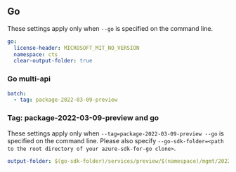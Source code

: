 ## Go

These settings apply only when `--go` is specified on the command line.

```yaml $(go)
go:
  license-header: MICROSOFT_MIT_NO_VERSION
  namespace: cts
  clear-output-folder: true
```

### Go multi-api

``` yaml $(go) && $(multiapi)
batch:
  - tag: package-2022-03-09-preview
```

### Tag: package-2022-03-09-preview and go

These settings apply only when `--tag=package-2022-03-09-preview --go` is specified on the command line.
Please also specify `--go-sdk-folder=<path to the root directory of your azure-sdk-for-go clone>`.

```yaml $(tag) == 'package-2022-03-09-preview' && $(go)
output-folder: $(go-sdk-folder)/services/preview/$(namespace)/mgmt/2022-03-09-preview/$(namespace)
```
